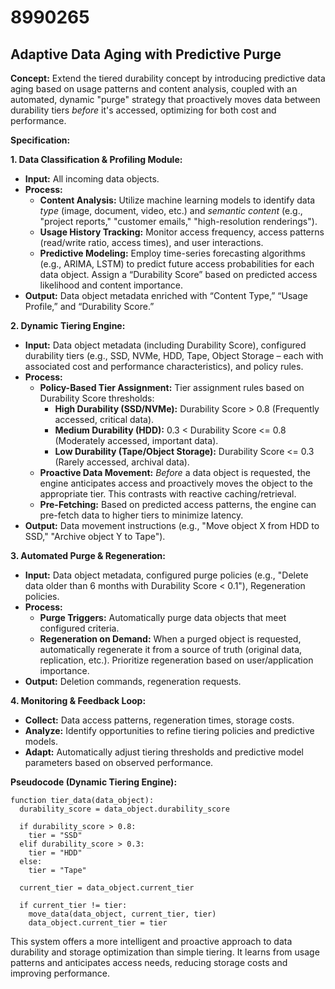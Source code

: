 # 8990265

## Adaptive Data Aging with Predictive Purge

**Concept:** Extend the tiered durability concept by introducing predictive data aging based on usage patterns and content analysis, coupled with an automated, dynamic "purge" strategy that proactively moves data between durability tiers *before* it's accessed, optimizing for both cost and performance.

**Specification:**

**1. Data Classification & Profiling Module:**

*   **Input:** All incoming data objects.
*   **Process:**
    *   **Content Analysis:** Utilize machine learning models to identify data *type* (image, document, video, etc.) and *semantic content* (e.g., "project reports," "customer emails," "high-resolution renderings").
    *   **Usage History Tracking:** Monitor access frequency, access patterns (read/write ratio, access times), and user interactions.
    *   **Predictive Modeling:**  Employ time-series forecasting algorithms (e.g., ARIMA, LSTM) to predict future access probabilities for each data object. Assign a “Durability Score” based on predicted access likelihood and content importance.
*   **Output:**  Data object metadata enriched with “Content Type,” “Usage Profile,” and “Durability Score.”

**2. Dynamic Tiering Engine:**

*   **Input:** Data object metadata (including Durability Score), configured durability tiers (e.g., SSD, NVMe, HDD, Tape, Object Storage – each with associated cost and performance characteristics), and policy rules.
*   **Process:**
    *   **Policy-Based Tier Assignment:**  Tier assignment rules based on Durability Score thresholds:
        *   **High Durability (SSD/NVMe):** Durability Score > 0.8 (Frequently accessed, critical data).
        *   **Medium Durability (HDD):** 0.3 < Durability Score <= 0.8 (Moderately accessed, important data).
        *   **Low Durability (Tape/Object Storage):** Durability Score <= 0.3 (Rarely accessed, archival data).
    *   **Proactive Data Movement:** *Before* a data object is requested, the engine anticipates access and proactively moves the object to the appropriate tier.  This contrasts with reactive caching/retrieval.
    *   **Pre-Fetching:** Based on predicted access patterns, the engine can pre-fetch data to higher tiers to minimize latency.
*   **Output:** Data movement instructions (e.g., "Move object X from HDD to SSD," "Archive object Y to Tape").

**3. Automated Purge & Regeneration:**

*   **Input:**  Data object metadata, configured purge policies (e.g., "Delete data older than 6 months with Durability Score < 0.1"), Regeneration policies.
*   **Process:**
    *   **Purge Triggers:** Automatically purge data objects that meet configured criteria.
    *   **Regeneration on Demand:** When a purged object is requested, automatically regenerate it from a source of truth (original data, replication, etc.).  Prioritize regeneration based on user/application importance.
*   **Output:** Deletion commands, regeneration requests.

**4. Monitoring & Feedback Loop:**

*   **Collect:**  Data access patterns, regeneration times, storage costs.
*   **Analyze:** Identify opportunities to refine tiering policies and predictive models.
*   **Adapt:** Automatically adjust tiering thresholds and predictive model parameters based on observed performance.



**Pseudocode (Dynamic Tiering Engine):**

```
function tier_data(data_object):
  durability_score = data_object.durability_score

  if durability_score > 0.8:
    tier = "SSD"
  elif durability_score > 0.3:
    tier = "HDD"
  else:
    tier = "Tape"

  current_tier = data_object.current_tier

  if current_tier != tier:
    move_data(data_object, current_tier, tier)
    data_object.current_tier = tier
```

This system offers a more intelligent and proactive approach to data durability and storage optimization than simple tiering. It learns from usage patterns and anticipates access needs, reducing storage costs and improving performance.